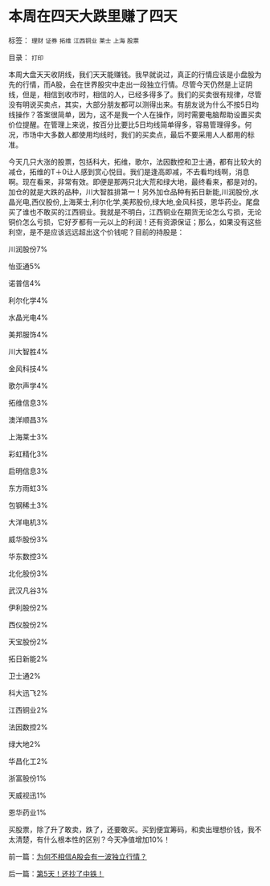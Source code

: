 # 本周在四天大跌里赚了四天

标签： `理财` `证券` `拓维` `江西铜业` `莱士` `上海` `股票` 

目录： `打印`

本周大盘天天收阴线，我们天天能赚钱。我早就说过，真正的行情应该是小盘股为先的行情，而A股，会在世界股灾中走出一段独立行情。尽管今天仍然是上证阴线，但是，相信到收市时，相信的人，已经多得多了。我们的买卖很有规律，尽管没有明说买卖点，其实，大部分朋友都可以测得出来。有朋友说为什么不按5日均线操作？答案很简单，因为，这不是我一个人在操作，同时需要电脑帮助设置买卖价位提醒。在管理上来说，按百分比要比5日均线简单得多，容易管理得多。何况，市场中大多数人都使用均线时，我们的买卖点，最后不要采用人人都用的标准。



今天几只大涨的股票，包括科大，拓维，歌尔，法因数控和卫士通，都有比较大的减仓，拓维的T＋0让人感到赏心悦目。我们是逢高即减，不去看均线啊，消息啊。现在看来，非常有效。即便是那两只北大荒和绿大地，最终看来，都是对的。加仓的就是大跌的品种，川大智胜排第一！另外加仓品种有拓日新能,川润股份,水晶光电,西仪股份,上海莱士,利尔化学,美邦股份,绿大地,金风科技，恩华药业。尾盘买了谁也不敢买的江西铜业。我就是不明白，江西铜业在期货无论怎么亏损，无论铜价怎么亏损，它好歹都有一元以上的利润！还有资源保证；那么，如果没有这些利空，是不是应该远远超出这个价钱呢？目前的持股是：

川润股份7%

怡亚通5%

诺普信4%

利尔化学4%

水晶光电4%

美邦服饰4%

川大智胜4%

金风科技4%

歌尔声学4%

拓维信息3%

澳洋顺昌3%

上海莱士3%

彩虹精化3%

启明信息3%

东方雨虹3%

包钢稀土3%

大洋电机3%

威华股份3%

华东数控3%

北化股份3%

武汉凡谷3%

伊利股份2%

西仪股份2%

天宝股份2%

拓日新能2%

卫士通2%

科大迅飞2%

江西铜业2%

法因数控2%

绿大地2%

华昌化工2%

浙富股份1%

天威视迅1%

恩华药业1%



买股票，除了升了敢卖，跌了，还要敢买。买到便宜筹码，和卖出理想价钱，我不太清楚，有什么根本性的区别？今天净值增加10%！



前一篇：[为何不相信A股会有一波独立行情？](../../../2008/10/22/为何不相信A股会有一波独立行情？.md)

后一篇：[第5天！还抄了中铁！](../../../2008/10/24/第5天！还抄了中铁！.md)